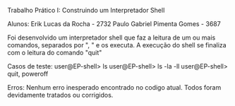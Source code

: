 Trabalho Prático I: Construindo um Interpretador Shell

Alunos: Erik Lucas da Rocha         - 2732
        Paulo Gabriel Pimenta Gomes - 3687

Foi desenvolvido um interpretador shell que faz a leitura de um ou mais comandos, separados por ", " e os executa. A execução do shell se finaliza com o leitura do comando "quit"

Casos de teste:
            user@EP-shell> ls
            user@EP-shell> ls -la -ll
            user@EP-shell> quit, poweroff
            
Erros:
    Nenhum erro inesperado encontrado no codigo atual. Todos foram devidamente tratados ou corrigidos.
